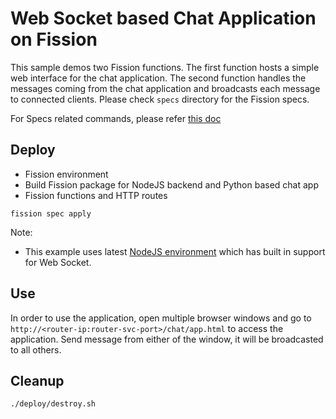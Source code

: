 # Web Socket based Chat Application on Fission

This sample demos two Fission functions.
The first function hosts a simple web interface for the chat application.
The second function handles the messages coming from the chat application and broadcasts each message to connected clients.
Please check `specs` directory for the Fission specs.

For Specs related commands, please refer [this doc](specs/README.md)

## Deploy

- Fission environment
- Build Fission package for NodeJS backend and Python based chat app
- Fission functions and HTTP routes

```
fission spec apply
```

Note:

- This example uses latest [NodeJS environment](https://github.com/fission/environments/tree/master/nodejs) which has built in support for Web Socket.

## Use

In order to use the application, open multiple browser windows and go to `http://<router-ip:router-svc-port>/chat/app.html` to access the application.
Send message from either of the window, it will be broadcasted to all others.

## Cleanup

```bash
./deploy/destroy.sh
```
